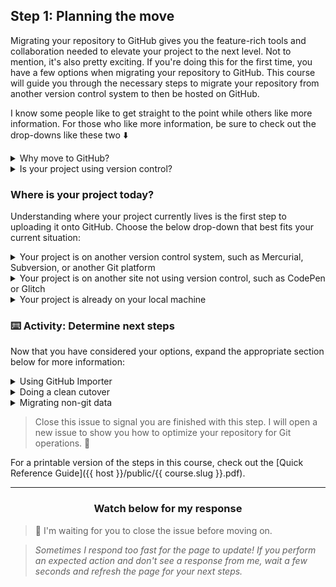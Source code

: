 ## Step 1: Planning the move

Migrating your repository to GitHub gives you the feature-rich tools and collaboration needed to elevate your project to the next level. Not to mention, it's also pretty exciting. If you're doing this for the first time, you have a few options when migrating your repository to GitHub. This course will guide you through the necessary steps to migrate your repository from another version control system to then be hosted on GitHub.

I know some people like to get straight to the point while others like more information. For those who like more information, be sure to check out the drop-downs like these two :arrow_down:

<details>
  <summary>Why move to GitHub?</summary>
  <hr>

  ### Why move to GitHub?

  You may be wondering what this GitHub thing is all about and why you should use it. If this sounds like you, here are a few reasons to make GitHub your project's new home:

  - **Version control** — Everything on GitHub is stored in [Git](http://git-scm.com), the best version control system around. Version control allows you to experiment and make mistakes in code without messing up your final product.
  - **Keep your code in one place** — Whether you work on multiple computers or just want to get some important projects off your computer, GitHub is the perfect place to store your projects online.
  - **Collaboration** — Once your code is on GitHub, you can invite others to work on your code with you, share it with the world, or send a link to a friend to help you debug a problem.

  <hr>
</details>

<details>
  <summary>Is your project using version control?</summary>
  <hr>

  ### Is your project using version control

  If you aren't sure whether or not your code is under version control, it probably isn't. However, here are a few tests you can apply to know for certain:

  - Can you view a history of the changes you have made?
  - Can you easily roll back to a previous version of your project?
  - Are you required to provide "messages" or "commits" when you make changes?

  If none of these are true, your project isn't using version control.

  <hr>
</details>

### Where is your project today?

Understanding where your project currently lives is the first step to uploading it onto GitHub. Choose the below drop-down that best fits your current situation:

<details>
  <summary>Your project is on another version control system, such as Mercurial, Subversion, or another Git platform</summary>
  <hr>

  ### Moving from other version control systems

  If you are moving from another version control system such as Mercurial, Subversion, or another Git platform, you will need to make a few decisions:

  1. Do you need all of the history?
  2. Is there project data that lives outside of Git you need to preserve? (ex: Issues, Discussions, Pull Requests)

  ### Should you keep all of the history?

  If you are moving your project to GitHub as a public project, you may want to consider what is in your history. For example:

  - Is there sensitive information in historical commit <sup>[:book:](https://help.github.com/articles/github-glossary/#commit)</sup> messages?
  - Do you want to use [private email addresses](https://help.github.com/articles/setting-your-commit-email-address-on-github/) on GitHub?

  If you do want to keep the history, check out the **Using the GitHub Importer** section under Next steps.

  ### You don't want all of this history

  You can also do a clean cutover to "restart" version control and remove any unwanted history. If this sounds like the right option for you, check out the **Doing a clean cutover** section under Next steps.

  ### Should you keep non-Git data?

  These migrations are more complex, but not impossible. For most version control systems there are helpful Open Source <sup>[:book:](https://help.github.com/articles/github-glossary/#open-source)</sup> tools available. Here are a few resources:

  - [GitHub's documentation on importing from other VCS](https://help.github.com/enterprise/2.12/admin/guides/migrations/importing-data-from-third-party-version-control-systems/)
  - [Blog post about GitHub Migrator tool](https://github.com/blog/2110-migrate-your-code-with-the-github-importer)

  <hr>
</details>

<details>
  <summary>Your project is on another site not using version control, such as CodePen or Glitch</summary>
  <hr>

  ### Moving your project from another site not using version control

  If you are moving your project from a site not using version control, such as CodePen or Glitch, the steps are a bit different that migrating your project from a source that is using version control. Because of this, we have a dedicated course for uploading your local project to GitHub. If this is your situation, please join the [Uploading your local project to GitHub]({{ host }}/courses/uploading-your-local-project) course to upload your project to GitHub.

  <hr>
</details>

<details>
  <summary>Your project is already on your local machine</summary>
  <hr>

  ### Your project is already on your local machine

  :sparkles: Terrific! @{{ user.username}} since you already have the project locally, you are _almost_ ready to move it to GitHub.

  However, this course guides you through the necessary steps to migrate your repository from another version control system unto GitHub. Since your project is already on your local machine, the steps in this course are a bit different than what you need. If this is your situation, please join the [Uploading your local project to GitHub]({{ host }}/courses/uploading-your-local-project) course to upload your local project to GitHub.

  <hr>
</details>

### :keyboard: Activity: Determine next steps

Now that you have considered your options, expand the appropriate section below for more information:

<details>
  <summary>Using GitHub Importer</summary>
  <hr>

  ### Using GitHub Importer

  GitHub has a terrific import tool that will allow you to import your repository in just a few minutes.

  First, let's make sure your repository <sup>[:book:](https://help.github.com/articles/github-glossary/#repository)</sup> is Git friendly. **Close this issue** and I will open a new issue with next steps.

  <hr>
</details>

<details>
  <summary>Doing a clean cutover</summary>
  <hr>

  ### Doing a clean cutover

  To do a clean cutover, you will need to remove the existing history. Some people like to save a back up of the project with the history. To start the process:

  1. Download a copy of the project to your local machine.
  1. Remove version control (with Git this is as simple as running `rm -rf .git` inside the repository).
  1. Now that your project is local on your machine and you have removed any history being tracked by Git, the remaining steps in this course largely cover migrating that Git history. Since you just removed that aspect of your project, please join the [Uploading your local project to GitHub]({{ host }}/courses/uploading-your-local-project) course to see the next steps to upload your local project to GitHub.

  <hr>
</details>

<details>
  <summary>Migrating non-git data</summary>
  <hr>

  ### Migrating non-git data

  These migrations are more nuanced and outside the scope of this course. I recommend you go through these steps with a simple repository so you can learn best practices and then apply them to your more complex migration.

  If you don't have a repository to use for this activity, you are welcome to use this one: https://github.com/githubtraining/github-move

  <hr>
</details>

> Close this issue to signal you are finished with this step. I will open a new issue to show you how to optimize your repository for Git operations. :tada:

For a printable version of the steps in this course, check out the [Quick Reference Guide]({{ host }}/public/{{ course.slug }}.pdf).

<hr>
<h3 align="center">Watch below for my response</h3>

> :robot: I'm waiting for you to close the issue before moving on.

> _Sometimes I respond too fast for the page to update! If you perform an expected action and don't see a response from me, wait a few seconds and refresh the page for your next steps._
